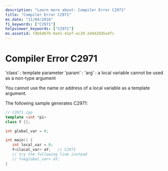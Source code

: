 ```yaml
---
description: "Learn more about: Compiler Error C2971"
title: "Compiler Error C2971"
ms.date: "11/04/2016"
f1_keywords: ["C2971"]
helpviewer_keywords: ["C2971"]
ms.assetid: fdb5467b-9a41-41ef-ac20-2e9428d5a4fc
---
```

# Compiler Error C2971

'class' : template parameter 'param' : 'arg' : a local variable cannot be used as a non-type argument

You cannot use the name or address of a local variable as a template argument.

The following sample generates C2971:

```cpp
// C2971.cpp
template <int *pi>
class Y {};

int global_var = 0;

int main() {
   int local_var = 0;
   Y<&local_var> aY;   // C2971
   // try the following line instead
   // Y<&global_var> aY;
}
```
